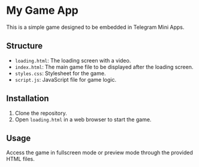 # My Game App

This is a simple game designed to be embedded in Telegram Mini Apps.

## Structure

- `loading.html`: The loading screen with a video.
- `index.html`: The main game file to be displayed after the loading screen.
- `styles.css`: Stylesheet for the game.
- `script.js`: JavaScript file for game logic.

## Installation

1. Clone the repository.
2. Open `loading.html` in a web browser to start the game.

## Usage

Access the game in fullscreen mode or preview mode through the provided HTML files.
